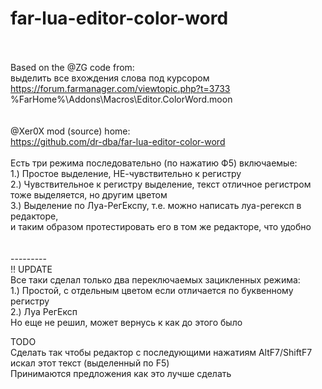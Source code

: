 # far-lua-editor-color-word
<br /><br />
Based on the @ZG code from:<br />
выделить все вхождения слова под курсором<br />
https://forum.farmanager.com/viewtopic.php?t=3733<br />
%FarHome%\Addons\Macros\Editor.ColorWord.moon<br />
<br /><br />
@Xer0X mod (source) home:<br />
https://github.com/dr-dba/far-lua-editor-color-word<br />
<br />
Eсть три режима последовательно (по нажатию Ф5) включаемые:<br />
1.) Простое выделение, НЕ-чувствительно к регистру<br />
2.) Чувствительное к регистру выделение, текст отличное регистром тоже выделяется, но другим цветом<br />
3.) Выделение по Луа-РегЕкспу, т.е. можно написать луа-регексп в редакторе,<br />
и таким образом протестировать его в том же редакторе, что удобно<br />
<br /><br />
---------<br />
!! UPDATE<br />
Все таки сделал только два переключаемых зацикленных режима:<br />
1.) Простой, с отдельным цветом если отличается по буквенному регистру<br />
2.) Луа РегЕксп<br />
Но еще не решил, может вернусь к как до этого было<br />

TODO<br />
Сделать так чтобы редактор с последующими нажатиям AltF7/ShiftF7 искал этот текст (выделенный по F5)<br />
<bold>Принимаются предложения как это лучше сделать</bold><br /><br />
